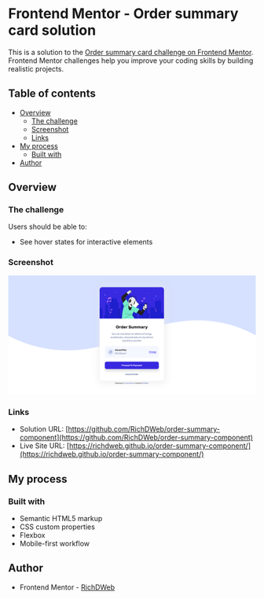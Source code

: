 # Frontend Mentor - Order summary card solution

This is a solution to the [Order summary card challenge on Frontend Mentor](https://www.frontendmentor.io/challenges/order-summary-component-QlPmajDUj). Frontend Mentor challenges help you improve your coding skills by building realistic projects. 

## Table of contents

- [Overview](#overview)
  - [The challenge](#the-challenge)
  - [Screenshot](#screenshot)
  - [Links](#links)
- [My process](#my-process)
  - [Built with](#built-with)
- [Author](#author)

## Overview

### The challenge

Users should be able to:

- See hover states for interactive elements

### Screenshot

![](./screenshot.png)


### Links

- Solution URL: [https://github.com/RichDWeb/order-summary-component](https://github.com/RichDWeb/order-summary-component)
- Live Site URL: [https://richdweb.github.io/order-summary-component/](https://richdweb.github.io/order-summary-component/)

## My process

### Built with

- Semantic HTML5 markup
- CSS custom properties
- Flexbox
- Mobile-first workflow

## Author

- Frontend Mentor - [RichDWeb](https://www.frontendmentor.io/profile/RichDWeb)
